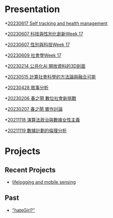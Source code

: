 # Presentation
*[20230617 Self tracking and health management](https://docs.google.com/presentation/d/e/2PACX-1vSdtzwfdhNVNlqu5wRO6u1ojjpkePF4RtR2CCR_h9JKlb_1O6imAtszK7decLvhdsIbgM2eKPzVksRP/pub?start=false&loop=false&delayms=3000)

*[20230607 科技與性別化創新Week 17]()

*[20230607 性別與科技Week 17]()

*[20230609 社會學Week 17]()

*[20230214 公共化AI 開放資料的3D剖面]()

*[20230515 計算社會科學的方法論與融合可能]()

*[20230428 敘事分析]()

*[20230206 春之鬧 數位社會新挑戰]()

*[20230207 春之鬧 實作討論]()


*[20211118 演算法政治與數據女性主義]()

*[20211119 數據計劃的倫理分析]()


# Projects

## Recent Projects
* [lifelogging and mobile sensing]()

## Past
* ["hateGirl?"]()

